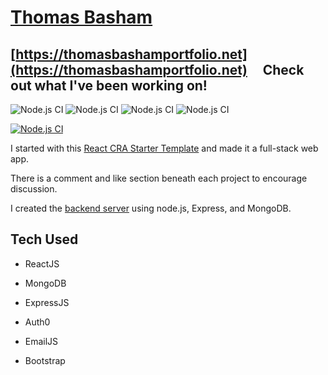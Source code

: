 # [Thomas Basham](https://thomasbashamportfolio.net)

## [https://thomasbashamportfolio.net](https://thomasbashamportfolio.net) &nbsp; &nbsp; Check out what I've been working on!
![Node.js CI](https://img.shields.io/badge/Netlify-00C7B7?style=for-the-badge&logo=netlify&logoColor=white)
![Node.js CI](https://img.shields.io/badge/React-20232A?style=for-the-badge&logo=react&logoColor=61DAFB)
![Node.js CI](https://img.shields.io/badge/MongoDB-4EA94B?style=for-the-badge&logo=mongodb&logoColor=white)
![Node.js CI]( 	https://img.shields.io/badge/Bootstrap-563D7C?style=for-the-badge&logo=bootstrap&logoColor=white)

[![Node.js CI](https://github.com/Thomas-Basham/Thomas-Basham/actions/workflows/node.js.yml/badge.svg?branch=main)](https://github.com/Thomas-Basham/Thomas-Basham/actions/workflows/node.js.yml)

I started with this [ React CRA Starter Template](https://www.npmjs.com/package/cra-template-react-portfolio) and made it a full-stack web app. 

There is a comment and like section beneath each project to encourage discussion.

I created the [backend server](https://github.com/Thomas-Basham/portfolio-backend) using node.js, Express, and MongoDB.

## Tech Used

- ReactJS  

- MongoDB

- ExpressJS  

- Auth0

- EmailJS

- Bootstrap
